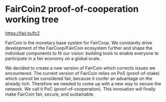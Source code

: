 FairCoin2 proof-of-cooperation working tree
===========================================

https://fair.to/fc2

FairCoin is the monetary base system for FairCoop. We constantly drive development of the FairCoop/FairCoin ecosystem further and shape the individual components to fit our vision: building tools to enable everyone to participate in a fair economy on a global scale.

We decided to create a new version of FairCoin which corrects issues we encountered. The current version of FairCoin relies on PoS (proof-of-stake) which cannot be considered fair, because it confer an advantage on the already rich. Therefore we needed to come up with a new way to secure the network. We call it PoC (proof-of-cooperation). This innovation will finally make FairCoin fair, secure, and sustainable.
